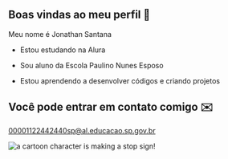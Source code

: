 ## Boas vindas ao meu perfil 🌙

 Meu nome é Jonathan Santana

- Estou estudando na Alura

- Sou aluno da Escola Paulino Nunes Esposo

- Estou aprendendo a desenvolver códigos e criando projetos

## Você pode entrar em contato comigo ✉️

00001122442440sp@al.educacao.sp.gov.br

<img src="https://media1.tenor.com/m/bGS2OhhN9tsAAAAC/hello-gojo-satoru.gif" alt="a cartoon character is making a stop sign"/>!
